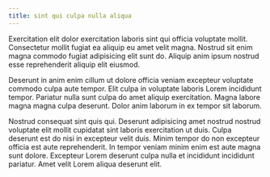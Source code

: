 ```yaml
---
title: sint qui culpa nulla aliqua
---
```


Exercitation elit dolor exercitation laboris sint qui officia voluptate mollit. Consectetur mollit fugiat ea aliquip eu amet velit magna. Nostrud sit enim magna commodo fugiat adipisicing elit sunt do. Aliquip anim ipsum nostrud esse reprehenderit aliquip elit eiusmod.

Deserunt in anim enim cillum ut dolore officia veniam excepteur voluptate commodo culpa aute tempor. Elit culpa in voluptate laboris Lorem incididunt tempor. Pariatur nulla sunt culpa do amet aliquip exercitation. Magna labore magna magna culpa deserunt. Dolor anim laborum in ex tempor sit laborum.

Nostrud consequat sint quis qui. Deserunt adipisicing amet nostrud nostrud voluptate elit mollit cupidatat sint laboris exercitation ut duis. Culpa deserunt est do nisi in excepteur velit duis. Minim tempor do non excepteur officia est aute reprehenderit. In tempor veniam minim enim est aute magna sunt dolore. Excepteur Lorem deserunt culpa nulla et incididunt incididunt pariatur. Amet velit Lorem aliqua deserunt elit.